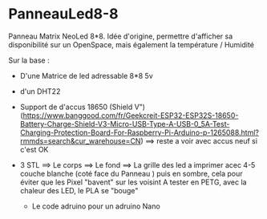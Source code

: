 # PanneauLed8-8
Panneau Matrix NeoLed 8*8. Idée d'origine, permettre d'afficher sa disponibilité sur un OpenSpace, mais également la température / Humidité 

 Sur la base : 
  - D'une Matrice de led adressable 8*8 5v 
  - d'un DHT22
  - Support de d'accus 18650 (Shield V") (https://www.banggood.com/fr/Geekcreit-ESP32-ESP32S-18650-Battery-Charge-Shield-V3-Micro-USB-Type-A-USB-0_5A-Test-Charging-Protection-Board-For-Raspberry-Pi-Arduino-p-1265088.html?rmmds=search&cur_warehouse=CN)
       ==> reste a voir avec accus neuf si c'est OK
   
   - 3 STL
      ==> Le corps
      ==> Le fond
      ==> La grille des led a imprimer acec 4-5 couche blanche (coté face du Panneau ) puis en sombre, cela pour éviter que les Pixel "bavent" sur les voisint
        A tester en PETG, avec la chaleur des LED, le PLA se "bouge"
        
     - Le code adruino pour un adruino Nano
